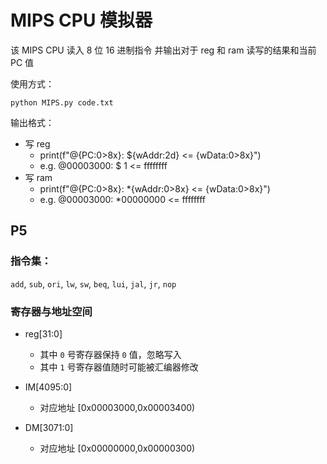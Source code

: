 # MIPS CPU 模拟器

该 MIPS CPU 读入 8 位 16 进制指令
并输出对于 reg 和 ram 读写的结果和当前 PC 值

使用方式：

```
python MIPS.py code.txt
```

输出格式：

* 写 reg
  * print(f"@{PC:0>8x}: ${wAddr:2d} <= {wData:0>8x}")
  * e.g. @00003000: $ 1 <= ffffffff
* 写 ram
  * print(f"@{PC:0>8x}: *{wAddr:0>8x} <= {wData:0>8x}")
  * e.g. @00003000: *00000000 <= ffffffff

## P5

### 指令集：

`add`, `sub`, `ori`, `lw`, `sw`, `beq`, `lui`, `jal`, `jr`, `nop`

### 寄存器与地址空间

* reg[31:0]
  * 其中 `0` 号寄存器保持 `0` 值，忽略写入
  * 其中 `1` 号寄存器值随时可能被汇编器修改

* IM[4095:0]
  * 对应地址 [0x00003000,0x00003400)

* DM[3071:0]
  * 对应地址 [0x00000000,0x00000300)